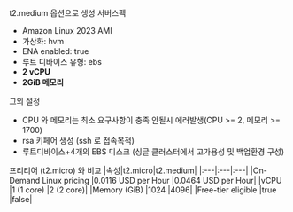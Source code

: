 
t2.medium 옵션으로 생성
  서버스펙
  - Amazon Linux 2023 AMI
  - 가상화: hvm
  - ENA enabled: true
  - 루트 디바이스 유형: ebs
  - **2 vCPU**
  - **2GiB 메모리**

  그외 설정
  - CPU 와 메모리는 최소 요구사항이 충족 안될시 에러발생(CPU >= 2, 메모리 >= 1700)
  - rsa 키페어 생성 (ssh 로 접속목적)
  - 루트디바이스+4개의 EBS 디스크 (싱글 클러스터에서 고가용성 및 백업환경 구성)


프리티어 (t2.micro) 와 비교
|속성|t2.micro|t2.medium|
|:---|:---|:---|
|On-Demand Linux pricing	|0.0116 USD per Hour	|0.0464 USD per Hour|
|vCPU	|1 (1 core)	|2 (2 core)|
|Memory (GiB)	|1024	|4096|
|Free-tier eligible	|true	|false|











